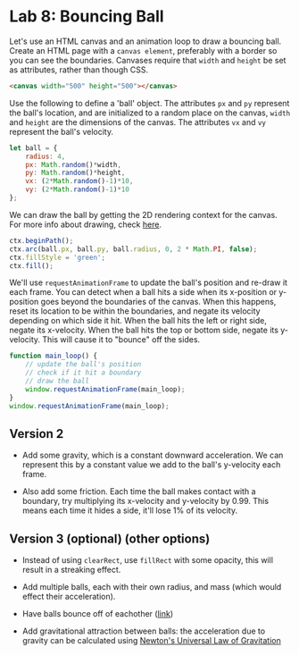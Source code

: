 
# Lab 8: Bouncing Ball


Let's use an HTML canvas and an animation loop to draw a bouncing ball. Create an HTML page with a `canvas element`, preferably with a border so you can see the boundaries. Canvases require that `width` and `height` be set as attributes, rather than though CSS.

```html
<canvas width="500" height="500"></canvas>
```

Use the following to define a 'ball' object. The attributes `px` and `py` represent the ball's location, and are initialized to a random place on the canvas, `width` and `height` are the dimensions of the canvas. The attributes `vx` and `vy` represent the ball's velocity.

```javascript
let ball = {
    radius: 4,
    px: Math.random()*width,
    py: Math.random()*height,
    vx: (2*Math.random()-1)*10,
    vy: (2*Math.random()-1)*10
};
```

We can draw the ball by getting the 2D rendering context for the canvas. For more info about drawing, check [here](https://www.w3schools.com/tags/ref_canvas.asp).


```javascript
ctx.beginPath();
ctx.arc(ball.px, ball.py, ball.radius, 0, 2 * Math.PI, false);
ctx.fillStyle = 'green';
ctx.fill();
```

We'll use `requestAnimationFrame` to update the ball's position and re-draw it each frame. You can detect when a ball hits a side when its x-position or y-position goes beyond the boundaries of the canvas. When this happens, reset its location to be within the boundaries, and negate its velocity depending on which side it hit. When the ball hits the left or right side, negate its x-velocity. When the ball hits the top or bottom side, negate its y-velocity. This will cause it to "bounce" off the sides.

```JavaScript
function main_loop() {
    // update the ball's position
    // check if it hit a boundary
    // draw the ball
    window.requestAnimationFrame(main_loop);
}
window.requestAnimationFrame(main_loop);
```

## Version 2

- Add some gravity, which is a constant downward acceleration. We can represent this by a constant value we add to the ball's y-velocity each frame.

- Also add some friction. Each time the ball makes contact with a boundary, try multiplying its x-velocity and y-velocity by 0.99. This means each time it hides a side, it'll lose 1% of its velocity.

## Version 3 (optional) (other options)

- Instead of using `clearRect`, use `fillRect` with some opacity, this will result in a streaking effect.

- Add multiple balls, each with their own radius, and mass (which would effect their acceleration).

- Have balls bounce off of eachother ([link](https://gamedevelopment.tutsplus.com/tutorials/when-worlds-collide-simulating-circle-circle-collisions--gamedev-769))

- Add gravitational attraction between balls: the acceleration due to gravity can be calculated using [Newton's Universal Law of Gravitation](https://en.wikipedia.org/wiki/Newton%27s_law_of_universal_gravitation#Modern_form)
